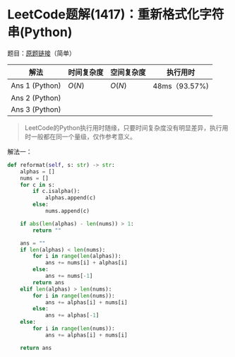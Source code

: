 # LeetCode题解(1417)：重新格式化字符串(Python)

题目：[原题链接](https://leetcode-cn.com/problems/reformat-the-string/)（简单）

| 解法           | 时间复杂度 | 空间复杂度 | 执行用时      |
| -------------- | ---------- | ---------- | ------------- |
| Ans 1 (Python) | $O(N)$     | $O(N)$     | 48ms（93.57%) |
| Ans 2 (Python) |            |            |               |
| Ans 3 (Python) |            |            |               |

>  LeetCode的Python执行用时随缘，只要时间复杂度没有明显差异，执行用时一般都在同一个量级，仅作参考意义。

解法一：

```python
def reformat(self, s: str) -> str:
    alphas = []
    nums = []
    for c in s:
        if c.isalpha():
            alphas.append(c)
        else:
            nums.append(c)

    if abs(len(alphas) - len(nums)) > 1:
        return ""

    ans = ""
    if len(alphas) < len(nums):
        for i in range(len(alphas)):
            ans += nums[i] + alphas[i]
        else:
            ans += nums[-1]
        return ans
    elif len(alphas) > len(nums):
        for i in range(len(nums)):
            ans += alphas[i] + nums[i]
        else:
            ans += alphas[-1]
    else:
        for i in range(len(nums)):
            ans += alphas[i] + nums[i]

    return ans
```